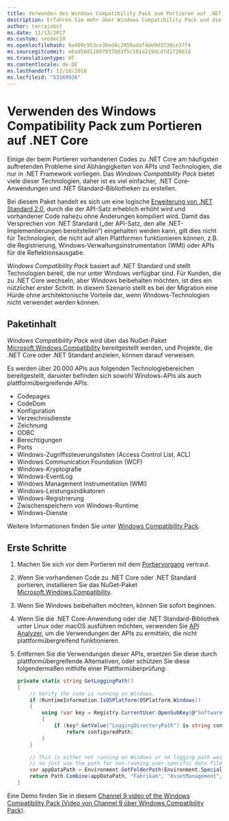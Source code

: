 ```yaml
---
title: Verwenden des Windows Compatibility Pack zum Portieren auf .NET Core
description: Erfahren Sie mehr über Windows Compatibility Pack und die Verwendungsmöglichkeiten, um vorhandenen .NET Framework-Code auf .NET Core zu portieren
author: terrajobst
ms.date: 11/13/2017
ms.custom: seodec18
ms.openlocfilehash: 0a409c953ce38ed4c2959adaf4de9d3730ce37f4
ms.sourcegitcommit: e6ad58812807937b03f5c581a219dcd7d1726b1d
ms.translationtype: HT
ms.contentlocale: de-DE
ms.lasthandoff: 12/10/2018
ms.locfileid: "53169936"
---
```

# <a name="use-the-windows-compatibility-pack-to-port-code-to-net-core"></a>Verwenden des Windows Compatibility Pack zum Portieren auf .NET Core

Einige der beim Portieren vorhandenen Codes zu .NET Core am häufigsten auftretenden Probleme sind Abhängigkeiten von APIs und Technologien, die nur in .NET Framework vorliegen. Das *Windows Compatibility Pack* bietet viele dieser Technologien, daher ist es viel einfacher, .NET Core-Anwendungen und .NET Standard-Bibliotheken zu erstellen.

Bei diesem Paket handelt es sich um eine logische [Erweiterung von .NET Standard 2.0](../whats-new/dotnet-core-2-0.md#api-changes-and-library-support), durch die der API-Satz erheblich erhöht wird und vorhandener Code nahezu ohne Änderungen kompiliert wird. Damit das Versprechen von .NET Standard („der API-Satz, den alle .NET-Implementierungen bereitstellen“) eingehalten werden kann, gilt dies nicht für Technologien, die nicht auf allen Plattformen funktionieren können, z.B. die Registrierung, Windows-Verwaltungsinstrumentation (WMI) oder APIs für die Reflektionsausgabe.

*Windows Compatibility Pack* basiert auf .NET Standard und stellt Technologien bereit, die nur unter Windows verfügbar sind. Für Kunden, die zu .NET Core wechseln, aber Windows beibehalten möchten, ist dies ein nützlicher erster Schritt. In diesem Szenario stellt es bei der Migration eine Hürde ohne architektonische Vorteile dar, wenn Windows-Technologien nicht verwendet werden können.

## <a name="package-contents"></a>Paketinhalt

*Windows Compatibility Pack* wird über das NuGet-Paket [Microsoft.Windows.Compatibility](https://www.nuget.org/packages/Microsoft.Windows.Compatibility) bereitgestellt werden, und Projekte, die .NET Core oder .NET Standard anzielen, können darauf verweisen.

Es werden über 20.000 APIs aus folgenden Technologiebereichen bereitgestellt, darunter befinden sich sowohl Windows-APIs als auch plattformübergreifende APIs:

* Codepages
* CodeDom
* Konfiguration
* Verzeichnisdienste
* Zeichnung
* ODBC
* Berechtigungen
* Ports
* Windows-Zugriffssteuerungslisten (Access Control List, ACL)
* Windows Communication Foundation (WCF)
* Windows-Kryptografie
* Windows-EventLog
* Windows Management Instrumentation (WMI)
* Windows-Leistungsindikatoren
* Windows-Registrierung
* Zwischenspeichern von Windows-Runtime
* Windows-Dienste

Weitere Informationen finden Sie unter [Windows Compatibility Pack](https://github.com/dotnet/designs/blob/master/accepted/compat-pack/compat-pack.md).

## <a name="get-started"></a>Erste Schritte

1. Machen Sie sich vor dem Portieren mit dem [Portiervorgang](index.md) vertraut.

2. Wenn Sie vorhandenen Code zu .NET Core oder .NET Standard portieren, installieren Sie das NuGet-Paket [Microsoft.Windows.Compatibility](https://www.nuget.org/packages/Microsoft.Windows.Compatibility).

3. Wenn Sie Windows beibehalten möchten, können Sie sofort beginnen.

4. Wenn Sie die .NET Core-Anwendung oder die .NET Standard-Bibliothek unter Linux oder macOS ausführen möchten, verwenden Sie [API Analyzer](https://blogs.msdn.microsoft.com/dotnet/2017/10/31/introducing-api-analyzer/), um die Verwendungen der APIs zu ermitteln, die nicht plattformübergreifend funktionieren.

5. Entfernen Sie die Verwendungen dieser APIs, ersetzen Sie diese durch plattformübergreifende Alternativen, oder schützen Sie diese folgendermaßen mithilfe einer Plattformüberprüfung:

    ```csharp
    private static string GetLoggingPath()
    {
        // Verify the code is running on Windows.
        if (RuntimeInformation.IsOSPlatform(OSPlatform.Windows))
        {
            using (var key = Registry.CurrentUser.OpenSubKey(@"Software\Fabrikam\AssetManagement"))
            {
                if (key?.GetValue("LoggingDirectoryPath") is string configuredPath)
                    return configuredPath;
            }
        }

        // This is either not running on Windows or no logging path was configured,
        // so just use the path for non-roaming user-specific data files.
        var appDataPath = Environment.GetFolderPath(Environment.SpecialFolder.LocalApplicationData);
        return Path.Combine(appDataPath, "Fabrikam", "AssetManagement", "Logging");
    }
    ```

Eine Demo finden Sie in diesem [Channel 9 video of the Windows Compatibility Pack (Video von Channel 9 über Windows Compatibility Pack)](https://channel9.msdn.com/Events/Connect/2017/T123).

